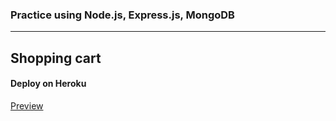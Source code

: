 ### Practice using Node.js, Express.js, MongoDB
<hr>

## Shopping cart


#### Deploy on Heroku
[Preview](https://desolate-spire-93940.herokuapp.com/)